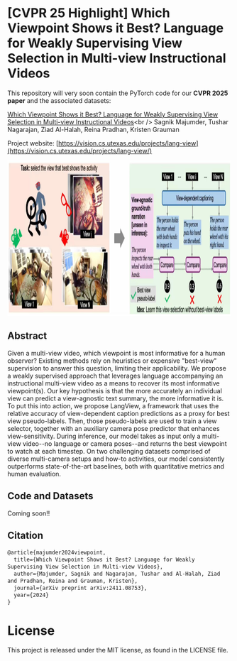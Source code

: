 # [CVPR 25 Highlight] Which Viewpoint Shows it Best? Language for Weakly Supervising View Selection in Multi-view Instructional Videos
This repository will very soon contain the PyTorch code for our **CVPR 2025 paper** and the associated datasets: 

[Which Viewpoint Shows it Best? Language for Weakly Supervising View Selection in Multi-view Instructional Videos]([https://vision.cs.utexas.edu/projects/ego_av_corr/](https://vision.cs.utexas.edu/projects/lang-view/))<br />
Sagnik Majumder, Tushar Nagarajan, Ziad Al-Halah, Reina Pradhan, Kristen Grauman<br />


Project website: [https://vision.cs.utexas.edu/projects/lang-view](https://vision.cs.utexas.edu/projects/lang-view/)

<p align="center">
  <img src="concept.png" width="1124" height="350">
</p>

## Abstract
Given a multi-view video, which viewpoint is most informative for a human observer? Existing methods rely on heuristics or expensive "best-view" supervision to answer this question, limiting their applicability. We propose a weakly supervised approach that leverages language accompanying an instructional multi-view video as a means to recover its most informative viewpoint(s). Our key hypothesis is that the more accurately an individual view can predict a view-agnostic text summary, the more informative it is. To put this into action, we propose LangView, a framework that uses the relative accuracy of view-dependent caption predictions as a proxy for best view pseudo-labels. Then, those pseudo-labels are used to train a view selector, together with an auxiliary camera pose predictor that enhances view-sensitivity. During inference, our model takes as input only a multi-view video--no language or camera poses--and returns the best viewpoint to watch at each timestep. On two challenging datasets comprised of diverse multi-camera setups and how-to activities, our model consistently outperforms state-of-the-art baselines, both with quantitative metrics and human evaluation.


## Code and Datasets
Coming soon!!



## Citation
```
@article{majumder2024viewpoint,
  title={Which Viewpoint Shows it Best? Language for Weakly Supervising View Selection in Multi-view Videos},
  author={Majumder, Sagnik and Nagarajan, Tushar and Al-Halah, Ziad and Pradhan, Reina and Grauman, Kristen},
  journal={arXiv preprint arXiv:2411.08753},
  year={2024}
}
```

# License
This project is released under the MIT license, as found in the LICENSE file.
